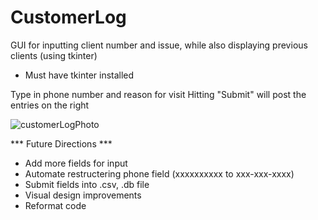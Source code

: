 # CustomerLog
GUI for inputting client number and issue, while also displaying previous clients (using tkinter)

* Must have tkinter installed 

Type in phone number and reason for visit 
Hitting "Submit" will post the entries on the right 

![customerLogPhoto](https://user-images.githubusercontent.com/78657977/186732241-76fefb68-01ff-47e2-8d9e-dee63758aa79.png)





*** Future Directions ***
- Add more fields for input 
- Automate restructering phone field (xxxxxxxxxx to xxx-xxx-xxxx)
- Submit fields into .csv, .db file 
- Visual design improvements 
- Reformat code 
